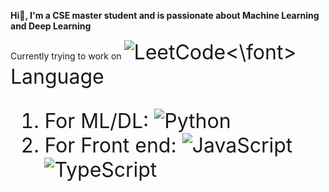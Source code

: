 **Hi👋, I'm a CSE master student and is passionate about Machine Learning and Deep Learning**

Currently trying to work on <font size=6>![LeetCode](https://img.shields.io/badge/LeetCode-000000?style=for-the-badge&logo=LeetCode&logoColor=#d16c06)<\font>  
Language  
1. For ML/DL: ![Python](https://img.shields.io/badge/python-3670A0?style=for-the-badge&logo=python&logoColor=ffdd54)
2. For Front end: ![JavaScript](https://img.shields.io/badge/javascript-%23323330.svg?style=for-the-badge&logo=javascript&logoColor=%23F7DF1E) ![TypeScript](https://img.shields.io/badge/typescript-%23007ACC.svg?style=for-the-badge&logo=typescript&logoColor=white)

<!--
**fish0131/fish0131** is a ✨ _special_ ✨ repository because its `README.md` (this file) appears on your GitHub profile.

Here are some ideas to get you started:

- 🔭 I’m currently working on ...
- 🌱 I’m currently learning ...
- 👯 I’m looking to collaborate on ...
- 🤔 I’m looking for help with ...
- 💬 Ask me about ...
- 📫 How to reach me: ...
- 😄 Pronouns: ...
- ⚡ Fun fact: ...
-->
